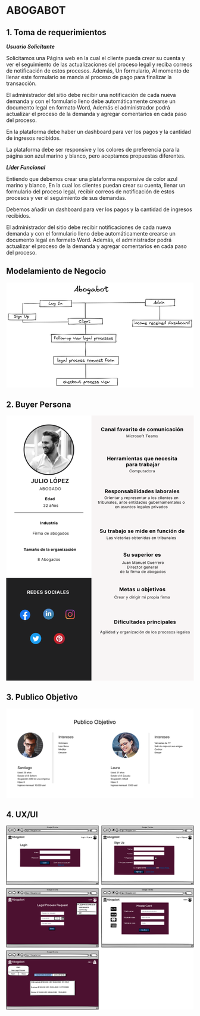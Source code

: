 # ABOGABOT

## **1. Toma de requerimientos**

***Usuario Solicitante***

Solicitamos una Página web en la cual el cliente pueda crear su cuenta y ver el seguimiento de las actualizaciones del proceso legal y reciba correos de notificación de estos procesos. Además, Un formulario, Al momento de llenar este formulario se manda al proceso de pago para finalizar la transacción.

El administrador del sitio debe recibir una notificación de cada nueva demanda y con el formulario lleno
debe automáticamente crearse un documento legal en formato Word, Además el administrador podrá actualizar el proceso de la demanda y agregar comentarios en cada paso del proceso. 

En la plataforma debe haber un dashboard para ver los pagos y la cantidad de ingresos recibidos.

La plataforma debe ser responsive y los colores de preferencia para la página son azul marino y blanco, pero aceptamos propuestas diferentes.

***Lider Funcional***

Entiendo que debemos crear una plataforma responsive de color azul marino y blanco, En la cual los clientes puedan crear su cuenta, llenar un formulario del proceso legal, recibir correos de notificación de estos procesos y ver el seguimiento de sus demandas.

Debemos añadir un dashboard para ver los pagos y la cantidad de ingresos recibidos.

El administrador del sitio debe recibir notificaciones de cada nueva demanda y con el formulario lleno debe automáticamente crearse un documento legal en formato Word. Además, el administrador podrá actualizar el proceso de la demanda y agregar comentarios en cada paso del proceso.


## **Modelamiento de Negocio**

![Modelamiento de Negocio](./img/Diagram.png)

## **2. Buyer Persona**

![Buyer Persona](./img/BuyerPersona.png)

## **3. Publico Objetivo**

![Publico Objetivo](./img/Publico%20Objetivo.png)

## **4. UX/UI**

![Publico Objetivo](./img/Abogabot.png)


